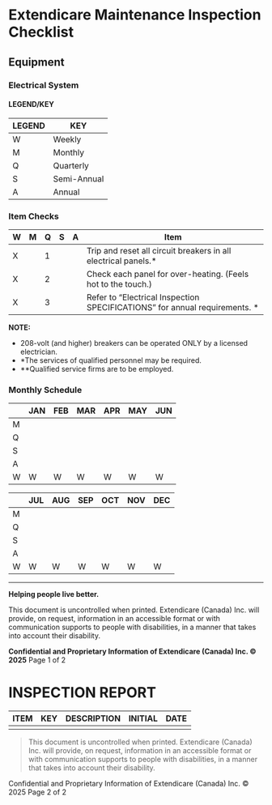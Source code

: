 # Extendicare Maintenance Inspection Checklist

## Equipment
### Electrical System

#### LEGEND/KEY
| LEGEND | KEY |
|--------|-----|
| W      | Weekly |
| M      | Monthly |
| Q      | Quarterly |
| S      | Semi-Annual |
| A      | Annual |

### Item Checks
| W | M | Q | S | A | Item |
|---|---|---|---|---|------|
| X |   | 1 |   |   | Trip and reset all circuit breakers in all electrical panels.* |
| X |   | 2 |   |   | Check each panel for over-heating. (Feels hot to the touch.) |
| X |   | 3 |   |   | Refer to “Electrical Inspection SPECIFICATIONS” for annual requirements. * |

**NOTE:**
- 208-volt (and higher) breakers can be operated ONLY by a licensed electrician.
- *The services of qualified personnel may be required.
- **Qualified service firms are to be employed.

### Monthly Schedule
|       | JAN | FEB | MAR | APR | MAY | JUN |
|-------|-----|-----|-----|-----|-----|-----|
| M     |     |     |     |     |     |     |
| Q     |     |     |     |     |     |     |
| S     |     |     |     |     |     |     |
| A     |     |     |     |     |     |     |
| W     | W   | W   | W   | W   | W   | W   |

|       | JUL | AUG | SEP | OCT | NOV | DEC |
|-------|-----|-----|-----|-----|-----|-----|
| M     |     |     |     |     |     |     |
| Q     |     |     |     |     |     |     |
| S     |     |     |     |     |     |     |
| A     |     |     |     |     |     |     |
| W     | W   | W   | W   | W   | W   | W   |

----

**Helping people live better.**

This document is uncontrolled when printed. Extendicare (Canada) Inc. will provide, on request, information in an accessible format or with communication supports to people with disabilities, in a manner that takes into account their disability.

**Confidential and Proprietary Information of Extendicare (Canada) Inc. © 2025**
Page 1 of 2

# INSPECTION REPORT

| ITEM | KEY | DESCRIPTION | INITIAL | DATE |
|------|-----|-------------|---------|------|
|      |     |             |         |      |

> This document is uncontrolled when printed. Extendicare (Canada) Inc. will provide, on request, information in an accessible format or with communication supports to people with disabilities, in a manner that takes into account their disability.

Confidential and Proprietary Information of Extendicare (Canada) Inc. © 2025
Page 2 of 2